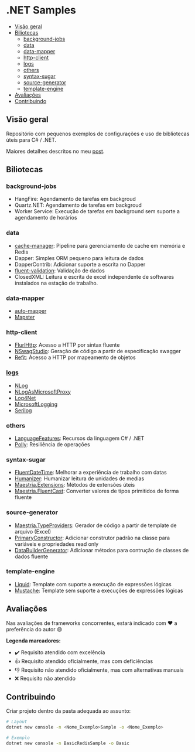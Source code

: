 # .NET Samples

- [Visão geral](#visão-geral)
- [Biliotecas](#biliotecas)
  - [background-jobs](#background-jobs)
  - [data](#data)
  - [data-mapper](#data-mapper)
  - [http-client](#http-client)
  - [logs](#logs)
  - [others](#others)
  - [syntax-sugar](#syntax-sugar)
  - [source-generator](#source-generator)
  - [template-engine](#template-engine)
- [Avaliações](#avaliações)
- [Contribuindo](#contribuindo)

## Visão geral

Repositório com pequenos exemplos de configurações e uso de bibliotecas úteis para C# / .NET.

Maiores detalhes descritos no meu [post](https://fabionaspolini.medium.com/bibliotecas-para-incrementar-a-produtividade-em-c-net-52749e9329d3).

## Biliotecas

### background-jobs

- HangFire: Agendamento de tarefas em backgroud
- Quartz.NET: Agendamento de tarefas em backgroud
- Worker Service: Execução de tarefas em background sem suporte a agendamento de horários

### data

- [cache-manager](data/cache-manager): Pipeline para gerenciamento de cache em memória e Redis
- Dapper: Simples ORM pequeno para leitura de dados
- DapperContrib: Adicionar suporte a escrita no Dapper
- [fluent-validation](data/atadataaafluent-validation): Validação de dados
- ClosedXML: Leitura e escrita de excel independente de softwares instalados na estação de trabalho.

### data-mapper

- [auto-mapper](data-mapper/auto-mapper)
- [Mapster](data-mapper/Mapster)

### http-client

- [FlurlHttp](Http-Client/FlurlHttp): Acesso a HTTP por sintax fluente
- [NSwagStudio](Http-Client/NSwagStudio): Geração de código a partir de especificação swagger
- [Refit](http-client/Refit): Acesso a HTTP por mapeamento de objetos

### [logs](logs)
- [NLog](logs/NLog)
- [NLogAsMicrosoftProxy](logs/NLogAsMicrosoftProxy)
- [Log4Net](logs/Log4Net)
- [MicrosoftLogging](logs/MicrosoftLogging)
- [Serilog](logs/Serilog)

### others
- [LanguageFeatures](others/LanguageFeatures): Recursos da linguagem C# / .NET
- [Polly](others/Polly): Resiliência de operações

### syntax-sugar

- [FluentDateTime](Syntax-Sugar/FluentDateTime): Melhorar a experiência de trabalho com datas
- [Humanizer](Syntax-Sugar/Humanizer): Humanizar leitura de unidades de medias
- [Maestria.Extensions](Syntax-Sugar/MaestriaExtensions): Métodos de extensões úteis
- [Maestria.FluentCast](Syntax-Sugar/MaestriaFluentCast): Converter valores de tipos primitidos de forma fluente

### source-generator

- [Maestria.TypeProviders](Source-Generator/MaestriaTypeProviders): Gerador de código a partir de template de arquivo (Excel)
- [PrimaryConstructor](Source-Generator/PrimaryConstructor): Adicionar construtor padrão na classe para variáveis e propriedades read only
- [DataBuilderGenerator](Source-Generator/DataBuilderGenerator): Adicionar métodos para contrução de classes de dados fluente

### template-engine

- [Liquid](Template-Engine/Liquid): Template com suporte a execução de expressões lógicas
- [Mustache](Template-Engine/Mustache): Template sem suporte a execuções de expressões lógicas


## Avaliações

Nas avaliações de frameworks concorrentes, estará indicado com :heart: a preferência do autor :smile:

**Legenda marcadores:**

- :heavy_check_mark: Requisito atendido com excelência
- :+1: Requisito atendido oficialmente, mas com deficiências
- :-1: Requisito não atendido oficialmente, mas com alternativas manuais
- :x: Requisito não atendido

## Contribuindo

Criar projeto dentro da pasta adequada ao assunto:

```bash
# Layout
dotnet new console -n <Nome_Exemplo>Sample -o <Nome_Exemplo>

# Exemplo
dotnet new console -n BasicRedisSample -o Basic
```
